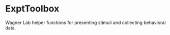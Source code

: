 ExptToolbox
===========

Wagner Lab helper functions for presenting stimuli and collecting behavioral data.
